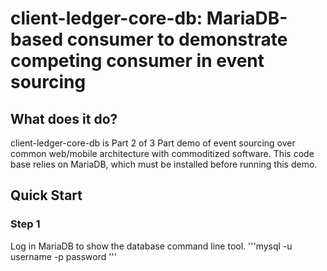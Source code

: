 # client-ledger-core-db: MariaDB-based consumer to demonstrate competing consumer in event sourcing
## What does it do?
client-ledger-core-db is Part 2 of 3 Part demo of event sourcing over common web/mobile architecture with commoditized software.  This code base relies on MariaDB, which must be installed before running this demo.

## Quick Start
### Step 1
Log in MariaDB to show the database command line tool.
'''mysql -u username -p password
'''



